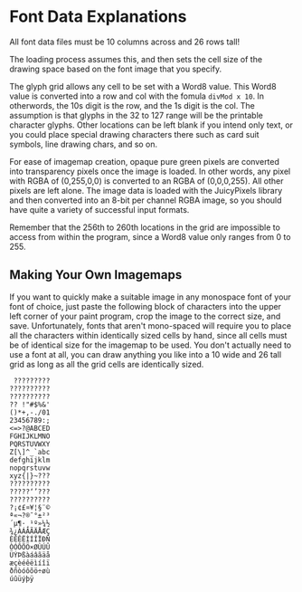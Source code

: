 
# Font Data Explanations

All font data files must be 10 columns across and 26 rows tall!

The loading process assumes this, and then sets the cell size of the drawing
space based on the font image that you specify.

The glyph grid allows any cell to be set with a Word8 value. This Word8 value is
converted into a row and col with the fomula `divMod x 10`. In otherwords, the
10s digit is the row, and the 1s digit is the col. The assumption is that glyphs
in the 32 to 127 range will be the printable character glyphs. Other locations
can be left blank if you intend only text, or you could place special drawing
characters there such as card suit symbols, line drawing chars, and so on.

For ease of imagemap creation, opaque pure green pixels are converted into
transparency pixels once the image is loaded. In other words, any pixel with
RGBA of (0,255,0,0) is converted to an RGBA of (0,0,0,255). All other pixels are
left alone. The image data is loaded with the JuicyPixels library and then
converted into an 8-bit per channel RGBA image, so you should have quite a
variety of successful input formats.

Remember that the 256th to 260th locations in the grid are impossible to access
from within the program, since a Word8 value only ranges from 0 to 255.

## Making Your Own Imagemaps

If you want to quickly make a suitable image in any monospace font of your font
of choice, just paste the following block of characters into the upper left
corner of your paint program, crop the image to the correct size, and save.
Unfortunately, fonts that aren't mono-spaced will require you to place all the
characters within identically sized cells by hand, since all cells must be of
identical size for the imagemap to be used. You don't actually need to use a
font at all, you can draw anything you like into a 10 wide and 26 tall grid as
long as all the grid cells are identically sized.

```
 ?????????
??????????
??????????
?? !"#$%&'
()*+,-./01
23456789:;
<=>?@ABCED
FGHIJKLMNO
PQRSTUVWXY
Z[\]^_`abc
defghijklm
nopqrstuvw
xyz{|}~???
??????????
?????‘’???
??????????
?¡¢£¤¥¦§¨©
ª«¬?®¯°±²³
´µ¶·¸¹º»¼½
¾¿ÀÁÂÃÄÅÆÇ
ÈÉÊËÌÍÎÏÐÑ
ÒÓÔÕÖ×ØÙÚÛ
ÜÝÞßàáâãäå
æçèéêëìíîï
ðñòóôõö÷øù
úûüýþÿ
```
